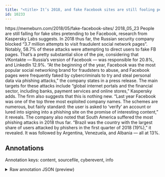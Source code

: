 ```yaml
---
title: "<title> It’s 2018, and fake Facebook sites are still fooling people online </title>"
id: 10233
---
```


<title> It’s 2018, and fake Facebook sites are still fooling people online </title>
<source> https://memeburn.com/2018/05/fake-facebook-sites/ </source>
<date> 2018_05_23 </date>
<text>
People are still falling for fake sites pretending to be Facebook, research from Kaspersky Labs suggests.
In 2018 thus far, the Russian security company blocked “3.7 million attempts to visit fraudulent social network pages”. Notably, 58.7% of these attacks were attempting to direct users to fake FB pages.
That’s a pretty substantial slice of the pie, considering that VKontakte — Russia’s version of Facebook — was responsible for 20.8%, and LinkedIn 12.9%.
“At the beginning of the year, Facebook was the most popular social networking brand for fraudsters to abuse, and Facebook pages were frequently faked by cybercriminals to try and steal personal data via phishing attacks,” the company states in a press release.
The main targets for these attacks include “global internet portals and the financial sector, including banks, payment services and online stores,” Kaspersky adds.
The firm also suggests that this is nothing new.
“Last year Facebook was one of the top three most exploited company names. The schemes are numerous, but fairly standard: the user is asked to ‘verify’ an account or lured into signing into a phishing site on the promise of interesting content,” it reveals.
The company also noted that South America suffered the most phishing attacks in 2018 thus far. “Brazil was the country with the largest share of users attacked by phishers in the first quarter of 2018 (19%),” it revealed.
It was followed by Argentina, Venezuela, and Albania — all at 13%.
</text>



## Annotations

Annotation keys: content, sourcefile, cyberevent, info

<details>
<summary>Raw annotation JSON (preview)</summary>

```json
{
  "content": "People are still falling for fake sites pretending to be Facebook, research from Kaspersky Labs suggests. In 2018 thus far, the Russian security company blocked \u201c3.7 million attempts to visit fraudulent social network pages\u201d. Notably, 58.7% of these attacks were attempting to direct users to fake FB pages. That\u2019s a pretty substantial slice of the pie, considering that VKontakte \u2014 Russia\u2019s version of Facebook \u2014 was responsible for 20.8%, and LinkedIn 12.9%. \u201cAt the beginning of the year, Facebook was the most popular social networking brand for fraudsters to abuse, and Facebook pages were frequently faked by cybercriminals to try and steal personal data via phishing attacks,\u201d the company states in a press release. The main targets for these attacks include \u201cglobal internet portals and the financial sector, including banks, payment services and online stores,\u201d Kaspersky adds. The firm also suggests that this is nothing new. \u201cLast year Facebook was one of the top three most exploited company names. The schemes are numerous, but fairly standard: the user is asked to \u2018verify\u2019 an account or lured into signing into a phishing site on the promise of interesting content,\u201d it reveals. The company also noted that South America suffered the most phishing attacks in 2018 thus far. \u201cBrazil was the country with the largest share of users attacked by phishers in the first quarter of 2018 (19%),\u201d it revealed. It was followed by Argentina, Venezuela, and Albania \u2014 all at 13%.",
  "sourcefile": "10233.txt",
  "cyberevent": {
    "hopper": [
      {
        "index": 0,
        "relation": "Same",
        "events": [
          {
            "index": "E5",
            "type": "Attack",
            "realis": "Actual",
            "nugget": {
              "startOffset": 1245,
              "index": "T14",
              "endOffset": 1270,
              "text": "the most phishing attacks"
            },
            "argument": [
              {
                "index": "T16",
                "text": "2018",
                "endOffset": 1278,
                "role": {
                  "type": "Time"
                },
                "startOffset": 1274,
                "type": "Time"
              },
              {
                "index": "T15",
                "external_reference": {
                  "dbpediaURI": "http://dbpedia.org/resource/South_America",
                  "wikidataid": "Q18"
                },
                "endOffset": 1235,
                "role": {
                  "type": "Place"
                },
                "text": "South America",
                "startOffset": 1222,
                "type": "GPE"
              }
            ],
            "subtype": "Phishing"
          },
          {
            "index": "E6",
            "type": "Attack",
            "realis": "Actual",
            "nugget": {
              "startOffset": 1345,
              "index": "T17",
              "endOffset": 1353,
              "text": "attacked"
            },
            "argument": [
              {
                "index": "T20",
                "text": "users",
                "endOffset": 1344,
                "role": {
                  "type": "Victim"
                },
                "startOffset": 1339,
                "type": "Person"
              },
              {
                "index": "T19",
                "external_reference": {
                  "dbpediaURI": "http://dbpedia.org/resource/Brazil",
                  "wikidataid": "Q155"
                },
                "endOffset": 1296,
                "role": {
                  "type": "Place"
                },
                "text": "Brazil",
                "startOffset": 1290,
                "type": "GPE"
              },
              {
                "index": "T18",
                "text": "phishers",
                "endOffset": 1365,
              
```
</details>

